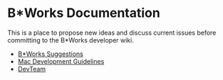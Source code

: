 # B*Works Documentation

This is a place to propose new ideas and discuss current issues before committing to the B*Works developer wiki.

* [B*Works Suggestions](b-works.md)
* [Mac Development Guidelines](mac-development-guidelines.md)
* [DevTeam](devteam.md)
